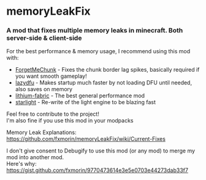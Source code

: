 # memoryLeakFix  
### A mod that fixes multiple memory leaks in minecraft. Both server-side & client-side  
  
For the best performance & memory usage, I recommend using this mod with:  
- [ForgetMeChunk](https://github.com/mjwells2002/ForgetMeChunk) - Fixes the chunk border lag spikes, basically required if you want smooth gameplay!  
- [lazydfu](https://github.com/astei/lazydfu) - Makes startup much faster by not loading DFU until needed, also saves on memory  
- [lithium-fabric](https://github.com/CaffeineMC/lithium-fabric) - The best general performance mod  
- [starlight](https://github.com/PaperMC/Starlight) - Re-write of the light engine to be blazing fast  
  
  
Feel free to contribute to the project!  
I'm also fine if you use this mod in your modpacks  
  
Memory Leak Explanations: https://github.com/fxmorin/memoryLeakFix/wiki/Current-Fixes  
  
I don't give consent to Debugify to use this mod (or any mod) to merge my mod into another mod.  
Here's why: https://gist.github.com/fxmorin/9770473614e3e5e0703e44273dab33f7  